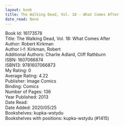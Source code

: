 ```yaml
---
layout: book
title: The Walking Dead, Vol. 18 - What Comes After
date_read: None
---
```


Book Id: 16173578<br />
Title: The Walking Dead, Vol. 18: What Comes After<br />
Author: Robert Kirkman<br />
Author l-f: Kirkman, Robert<br />
Additional Authors: Charlie Adlard, Cliff Rathburn<br />
ISBN: 1607066874<br />
ISBN13: 9781607066873<br />
My Rating: 0<br />
Average Rating: 4.22<br />
Publisher: Image Comics<br />
Binding: Comics<br />
Number of Pages: 136<br />
Year Published: 2013<br />
Date Read: <br />
Date Added: 2020/05/25<br />
Bookshelves: kupka-wstydu<br />
Bookshelves with positions: kupka-wstydu (#1415)<br />

